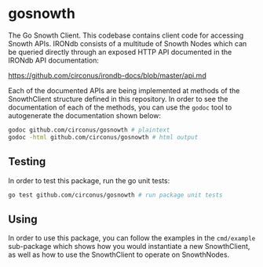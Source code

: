 # gosnowth

The Go Snowth Client.  This codebase contains client code for accessing Snowth
APIs.  IRONdb consists of a multitude of Snowth Nodes which can be queried
directly through an exposed HTTP API documented in the IRONdb API documentation:

https://github.com/circonus/irondb-docs/blob/master/api.md

Each of the documented APIs are being implemented at methods of the SnowthClient
structure defined in this repository.  In order to see the documentation of each
of the methods, you can use the `godoc` tool to autogenerate the documentation
shown below:

```bash
godoc github.com/circonus/gosnowth # plaintext
godoc -html github.com/circonus/gosnowth # html output
```

## Testing

In order to test this package, run the go unit tests:

```bash
go test github.com/circonus/gosnowth # run package unit tests
```

## Using

In order to use this package, you can follow the examples in the `cmd/example`
sub-package which shows how you would instantiate a new SnowthClient, as well
as how to use the SnowthClient to operate on SnowthNodes.

